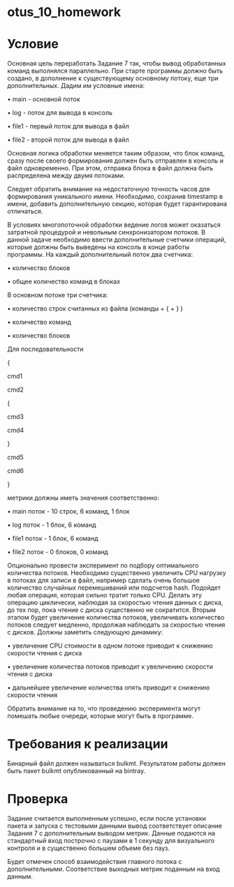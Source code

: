 # otus_10_homework

# Условие
Основная цель переработать Задание 7 так, чтобы вывод обработанных
команд выполнялся параллельно. При старте программы должно быть
создано, в дополнение к существующему основному потоку, еще три
дополнительных. Дадим им условные имена:

• main - основной поток

• log - поток для вывода в консоль

• file1 - первый поток для вывода в файл

• file2 - второй поток для вывода в файл

Основная логика обработки меняется таким образом, что блок команд,
сразу после своего формирования должен быть отправлен в консоль и
файл одновременно. При этом, отправка блока в файл должна быть
распределена между двумя потоками.

Следует обратить внимание на недостаточную точность часов для
формирования уникального имени. Необходимо, сохранив timestamp в
имени, добавить дополнительную секцию, которая будет гарантирована
отличаться.

В условиях многопоточной обработки ведение логов может оказаться
затратной процедурой и невольным синхронизатором потоков. В данной
задаче необходимо ввести дополнительные счетчики операций, которые
должны быть выведены на консоль в конце работы программы. На
каждый дополнительный поток два счетчика:

• количество блоков

• общее количество команд в блоках

В основном потоке три счетчика:

• количество строк считанных из файла (команды + { + } )

• количество команд

• количество блоков

Для последовательности

{

cmd1

cmd2

{

cmd3

cmd4

}

cmd5

cmd6

}

метрики должны иметь значения соответственно:

• main поток - 10 строк, 6 команд, 1 блок

• log поток - 1 блок, 6 команд

• file1 поток - 1 блок, 6 команд

• file2 поток - 0 блоков, 0 команд

Опционально провести эксперимент по подбору оптимального количества
потоков. Необходимо существенно увеличить CPU нагрузку в потоках для
записи в файл, например сделать очень большое количество случайных
перемешиваний или подсчетов hash. Подойдет любая операция, которая
сильно тратит только CPU. Делать эту операцию циклически, наблюдая
за скоростью чтения данных с диска, до тех пор, пока чтение с диска
существенно не сократится. Вторым этапом будет увеличение количества
потоков, увеличивать количество потоков следует медленно, продолжая
наблюдать за скоростью чтения с дисков. Должны заметить следующую
динамику:

• увеличение CPU стоимости в одном потоке приводит к снижению
скорости чтения с диска

• увеличение количества потоков приводит к увеличению скорости
чтения с диска

• дальнейшее увеличение количества опять приводит к снижению
скорости чтения

Обратить внимание на то, что проведению эксперимента могут помешать
любые очереди, которые могут быть в программе.

# Требования к реализации
Бинарный файл должен называться bulkmt.
Результатом работы должен быть пакет bulkmt опубликованный на bintray.
# Проверка

Задание считается выполненным успешно, если после установки пакета и
запуска с тестовыми данными вывод соответствует описание Задания 7 с
дополнительным выводом метрик. Данные подаются на стандартный вход
построчно с паузами в 1 секунду для визуального контроля и в существенно
большем объеме без пауз.

Будет отмечен способ взаимодействия главного потока с дополнительными.
Соответствие выходных метрик поданным на вход данным.
